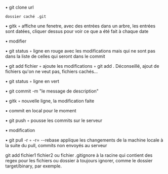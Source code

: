 • git clone url

    dossier caché .git

• gitk
    ◦ affiche une fenetre, avec des entrées dans un arbre, les entrées sont datées, cliquer dessus pour voir ce que a été fait à chaque date

• modifier

• git status
    ◦ ligne en rouge avec les modifications mais qui ne sont pas dans la liste de celles qui seront dans le commit

• git add fichier
    ◦ ajoute les modifications
    ◦ git add . 	Déconseillé, ajout de fichiers qu'on ne veut pas, fichiers cachés…

• git status
    ◦ ligne en vert

• git commit -m "le message de description"

• gitk
    ◦ nouvelle ligne, la modification faite

• commit en local pour le moment

• git push
    ◦ pousse les commits sur le serveur

• modification

• git pull -r
    ◦ -r= --rebase	applique les changements de la machine locale à la suite du pull, commits non envoyés au serveur


git add fichier1 fichier2
ou
fichier .gitignore à la racine qui contient des regex pour les fichiers ou dossier à toujours ignorer, comme le dossier target/binary, par exemple.
